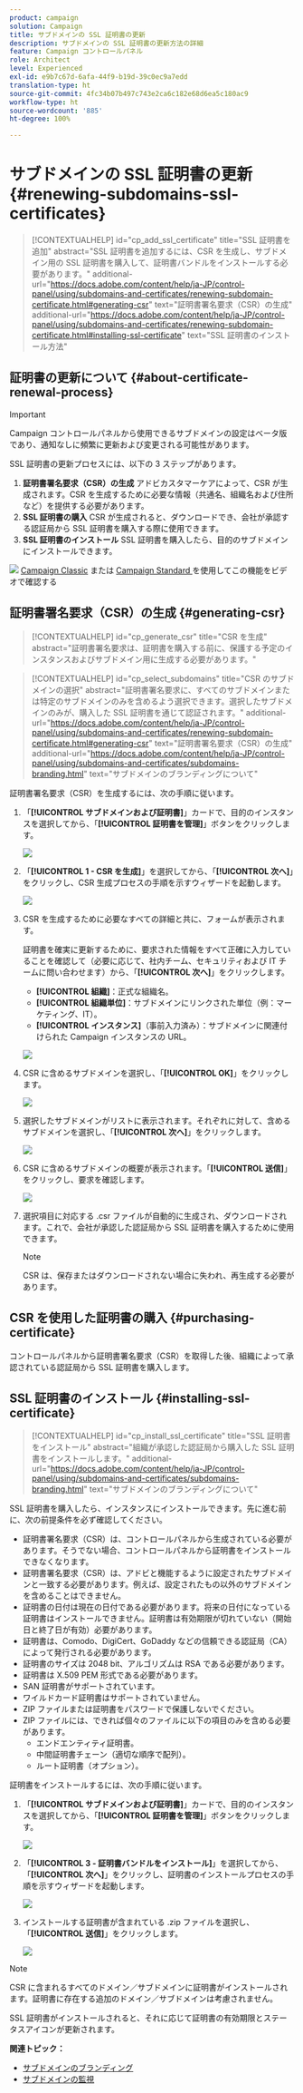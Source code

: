 ```yaml
---
product: campaign
solution: Campaign
title: サブドメインの SSL 証明書の更新
description: サブドメインの SSL 証明書の更新方法の詳細
feature: Campaign コントロールパネル
role: Architect
level: Experienced
exl-id: e9b7c67d-6afa-44f9-b19d-39c0ec9a7edd
translation-type: ht
source-git-commit: 4fc34b07b497c743e2ca6c182e68d6ea5c180ac9
workflow-type: ht
source-wordcount: '885'
ht-degree: 100%

---
```


# サブドメインの SSL 証明書の更新 {#renewing-subdomains-ssl-certificates}

>[!CONTEXTUALHELP]
>id="cp_add_ssl_certificate"
>title="SSL 証明書を追加"
>abstract="SSL 証明書を追加するには、CSR を生成し、サブドメイン用の SSL 証明書を購入して、証明書バンドルをインストールする必要があります。"
>additional-url="https://docs.adobe.com/content/help/ja-JP/control-panel/using/subdomains-and-certificates/renewing-subdomain-certificate.html#generating-csr" text="証明書署名要求（CSR）の生成"
>additional-url="https://docs.adobe.com/content/help/ja-JP/control-panel/using/subdomains-and-certificates/renewing-subdomain-certificate.html#installing-ssl-certificate" text="SSL 証明書のインストール方法"

## 証明書の更新について {#about-certificate-renewal-process}

>[!IMPORTANT]
>
>Campaign コントロールパネルから使用できるサブドメインの設定はベータ版であり、通知なしに頻繁に更新および変更される可能性があります。

SSL 証明書の更新プロセスには、以下の 3 ステップがあります。

1. **証明書署名要求（CSR）の生成**
アドビカスタマーケアによって、CSR が生成されます。CSR を生成するために必要な情報（共通名、組織名および住所など）を提供する必要があります。
1. **SSL 証明書の購入**
CSR が生成されると、ダウンロードでき、会社が承認する認証局から SSL 証明書を購入する際に使用できます。
1. **SSL 証明書のインストール**
SSL 証明書を購入したら、目的のサブドメインにインストールできます。

![](assets/do-not-localize/how-to-video.png) [Campaign Classic](https://experienceleague.adobe.com/docs/campaign-classic-learn/control-panel/subdomains-and-certificates/adding-ssl-certificates.html?lang=ja#subdomains-and-certificates) または [Campaign Standard ](https://experienceleague.adobe.com/docs/campaign-standard-learn/control-panel/subdomains-and-certificates/adding-ssl-certificates.html?lang=ja#adding-ssl-certificates) を使用してこの機能をビデオで確認する

## 証明書署名要求（CSR）の生成 {#generating-csr}

>[!CONTEXTUALHELP]
>id="cp_generate_csr"
>title="CSR を生成"
>abstract="証明書署名要求は、証明書を購入する前に、保護する予定のインスタンスおよびサブドメイン用に生成する必要があります。"

>[!CONTEXTUALHELP]
>id="cp_select_subdomains"
>title="CSR のサブドメインの選択"
>abstract="証明書署名要求に、すべてのサブドメインまたは特定のサブドメインのみを含めるよう選択できます。選択したサブドメインのみが、購入した SSL 証明書を通じて認証されます。"
>additional-url="https://docs.adobe.com/content/help/ja-JP/control-panel/using/subdomains-and-certificates/renewing-subdomain-certificate.html#generating-csr" text="証明書署名要求（CSR）の生成"
>additional-url="https://docs.adobe.com/content/help/ja-JP/control-panel/using/subdomains-and-certificates/subdomains-branding.html" text="サブドメインのブランディングについて"

証明書署名要求（CSR）を生成するには、次の手順に従います。

1. 「**[!UICONTROL サブドメインおよび証明書]**」カードで、目的のインスタンスを選択してから、「**[!UICONTROL 証明書を管理]**」ボタンをクリックします。

   ![](assets/renewal1.png)

1. 「**[!UICONTROL 1 - CSR を生成]**」を選択してから、「**[!UICONTROL 次へ]**」をクリックし、CSR 生成プロセスの手順を示すウィザードを起動します。

   ![](assets/renewal2.png)

1. CSR を生成するために必要なすべての詳細と共に、フォームが表示されます。

   証明書を確実に更新するために、要求された情報をすべて正確に入力していることを確認して（必要に応じて、社内チーム、セキュリティおよび IT チームに問い合わせます）から、「**[!UICONTROL 次へ]**」をクリックします。

   * **[!UICONTROL 組織]**：正式な組織名。
   * **[!UICONTROL 組織単位]**：サブドメインにリンクされた単位（例：マーケティング、IT）。
   * **[!UICONTROL インスタンス]**（事前入力済み）：サブドメインに関連付けられた Campaign インスタンスの URL。

   ![](assets/renewal3.png)

1. CSR に含めるサブドメインを選択し、「**[!UICONTROL OK]**」をクリックします。

   ![](assets/renewal4.png)

1. 選択したサブドメインがリストに表示されます。それぞれに対して、含めるサブドメインを選択し、「**[!UICONTROL 次へ]**」をクリックします。

   ![](assets/renewal5.png)

1. CSR に含めるサブドメインの概要が表示されます。「**[!UICONTROL 送信]**」をクリックし、要求を確認します。

   ![](assets/renewal6.png)

1. 選択項目に対応する .csr ファイルが自動的に生成され、ダウンロードされます。これで、会社が承認した認証局から SSL 証明書を購入するために使用できます。

   >[!NOTE]
   >
   >CSR は、保存またはダウンロードされない場合に失われ、再生成する必要があります。

## CSR を使用した証明書の購入 {#purchasing-certificate}

コントロールパネルから証明書署名要求（CSR）を取得した後、組織によって承認されている認証局から SSL 証明書を購入します。

## SSL 証明書のインストール {#installing-ssl-certificate}

>[!CONTEXTUALHELP]
>id="cp_install_ssl_certificate"
>title="SSL 証明書をインストール"
>abstract="組織が承認した認証局から購入した SSL 証明書をインストールします。"
>additional-url="https://docs.adobe.com/content/help/ja-JP/control-panel/using/subdomains-and-certificates/subdomains-branding.html" text="サブドメインのブランディングについて"

SSL 証明書を購入したら、インスタンスにインストールできます。先に進む前に、次の前提条件を必ず確認してください。

* 証明書署名要求（CSR）は、コントロールパネルから生成されている必要があります。そうでない場合、コントロールパネルから証明書をインストールできなくなります。
* 証明書署名要求（CSR）は、アドビと機能するように設定されたサブドメインと一致する必要があります。例えば、設定されたもの以外のサブドメインを含めることはできません。
* 証明書の日付は現在の日付である必要があります。将来の日付になっている証明書はインストールできません。証明書は有効期限が切れていない（開始日と終了日が有効）必要があります。
* 証明書は、Comodo、DigiCert、GoDaddy などの信頼できる認証局（CA）によって発行される必要があります。
* 証明書のサイズは 2048 bit、アルゴリズムは RSA である必要があります。
* 証明書は X.509 PEM 形式である必要があります。
* SAN 証明書がサポートされています。
* ワイルドカード証明書はサポートされていません。
* ZIP ファイルまたは証明書をパスワードで保護しないでください。
* ZIP ファイルには、できれば個々のファイルに以下の項目のみを含める必要があります。
   * エンドエンティティ証明書。
   * 中間証明書チェーン（適切な順序で配列）。
   * ルート証明書（オプション）。

証明書をインストールするには、次の手順に従います。

1. 「**[!UICONTROL サブドメインおよび証明書]**」カードで、目的のインスタンスを選択してから、「**[!UICONTROL 証明書を管理]**」ボタンをクリックします。

   ![](assets/renewal1.png)

1. 「**[!UICONTROL 3 - 証明書バンドルをインストール]**」を選択してから、「**[!UICONTROL 次へ]**」をクリックし、証明書のインストールプロセスの手順を示すウィザードを起動します。

   ![](assets/install1.png)

1. インストールする証明書が含まれている .zip ファイルを選択し、「**[!UICONTROL 送信]**」をクリックします。

   ![](assets/install2.png)

>[!NOTE]
>
>CSR に含まれるすべてのドメイン／サブドメインに証明書がインストールされます。証明書に存在する追加のドメイン／サブドメインは考慮されません。

SSL 証明書がインストールされると、それに応じて証明書の有効期限とステータスアイコンが更新されます。

**関連トピック：**

* [サブドメインのブランディング](../../subdomains-certificates/using/subdomains-branding.md)
* [サブドメインの監視](../../subdomains-certificates/using/monitoring-subdomains.md)
